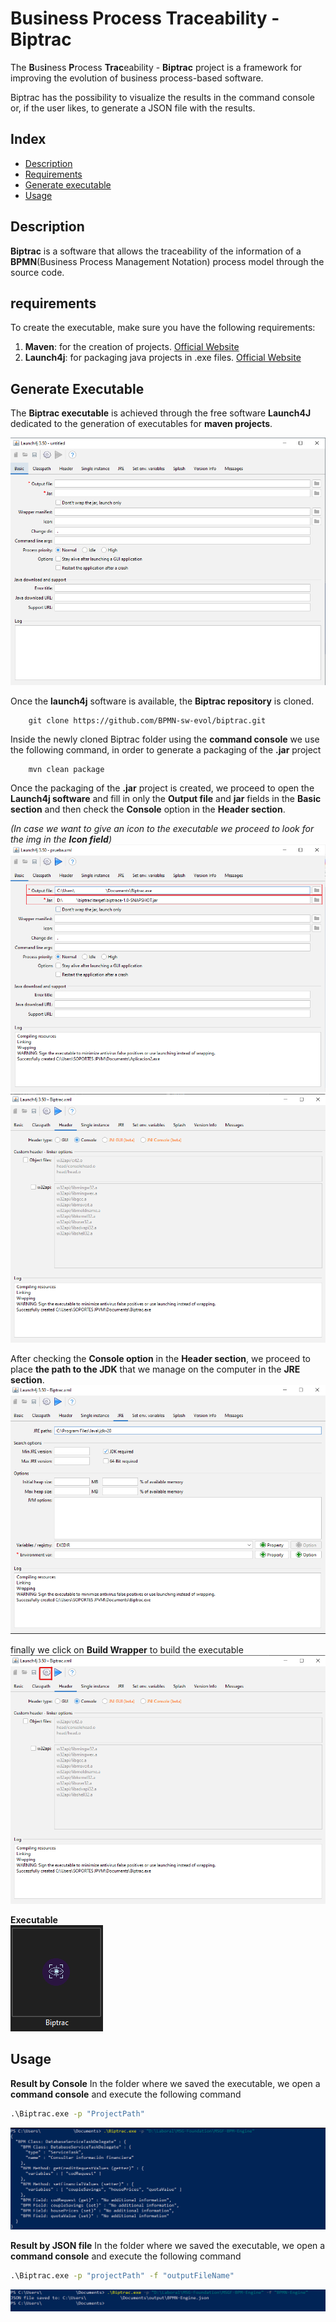 # Business Process Traceability - Biptrac
The **B**us**i**ness **P**rocess **Trac**eability - **Biptrac** project is a framework for improving the evolution of business process-based software.

Biptrac has the possibility to visualize the results in the command console or, if the user likes, to generate a JSON file with the results.

## Index
- [Description](#description)
- [Requirements](#requirements)
- [Generate executable](#generate_executable)
- [Usage](#usage)

## Description 

**Biptrac** is a software that allows the traceability of the information of a **BPMN**(Business Process Management Notation) process model through the source code.

## requirements

To create the executable, make sure you have the following requirements:

1. **Maven**: for the creation of projects. [Official Website](https://maven.apache.org/download.cgi    )
2. **Launch4j**: for packaging java projects in .exe files. [Official Website](https://sourceforge.net/projects/launch4j/)

## Generate Executable

The **Biptrac executable** is achieved through the free software **Launch4J** dedicated to the generation of executables for **maven projects**. 

![Launch4j](doc/img/Launch4j.png)

Once the **launch4j** software is available, the **Biptrac repository** is cloned.

````git
    git clone https://github.com/BPMN-sw-evol/biptrac.git
````

Inside the newly cloned Biptrac folder using the **command console** we use the following command, in order to generate a packaging of the **.jar** project

````mvn
    mvn clean package
````

Once the packaging of the **.jar** project is created, we proceed to open the **Launch4j software** and fill in only the **Output file** and **jar** fields in the **Basic section** and then check the **Console** option in the **Header section**.

*(In case we want to give an *icon* to the executable we proceed to look for the img in the **Icon field**)*
    ![Launch4j_basic](doc/img/Launch4j_Basic.png)
    ![Launch4j_header](doc/img/Launch4j_Header.png)

After checking the **Console option** in the **Header section**, we proceed to place **the path to the JDK** that we manage on the computer in the **JRE section**.
    ![Launch4j_jre](doc/img/Launch4j_JRE.png)

finally we click on **Build Wrapper** to build the executable
    ![Launch4j_generate](doc/img/Launch4j_Generate.png)

**Executable**        
![Launch4j_executable](doc/img/Launch4j_Executable.png)


## Usage

**Result by Console**
In the folder where we saved the executable, we open a **command console** and execute the following command

````cmd
.\Biptrac.exe -p "ProjectPath"
````
![Result_Biptrac](doc/img/Result_Biptrac.png)

**Result by JSON file**
In the folder where we saved the executable, we open a **command console** and execute the following command

````cmd
.\Biptrac.exe -p "projectPath" -f "outputFileName"
````

![Result_Biptrac](doc/img/Result_Biptrac_JSON.png)
